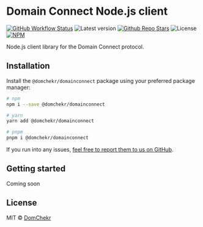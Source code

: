 # Domain Connect Node.js client

[![GitHub Workflow Status](https://img.shields.io/github/actions/workflow/status/domchekr/domainconnect-node/main.yml?branch=main&label=core%20build&style=for-the-badge)](https://github.com/domchekr/domainconnect-node/actions/workflows/main.yml)
![Latest version](https://img.shields.io/github/v/release/domchekr/domainconnect-node?sort=semver&style=for-the-badge)
[![Github Repo Stars](https://img.shields.io/github/stars/domchekr/domainconnect-node?style=for-the-badge)](https://github.com/domchekr/domainconnect-node)
![License](https://img.shields.io/github/license/domchekr/domainconnect-node?style=for-the-badge)
[![NPM](https://img.shields.io/npm/v/@domchekr/domainconnect?style=for-the-badge)](https://www.npmjs.com/package/@domchekr/domainconnect)

Node.js client library for the Domain Connect protocol.

## Installation

Install the `@domchekr/domainconnect` package using your preferred package manager:

```sh
# npm
npm i --save @domchekr/domainconnect

# yarn
yarn add @domchekr/domainconnect

# pnpm
pnpm i @domchekr/domainconnect
```

If you run into any issues, [feel free to report them to us on GitHub](https://github.com/domchekr/domainconnect-node/issues).

## Getting started

Coming soon

## License

MIT © [DomChekr](https://www.domcheckr.com/)
